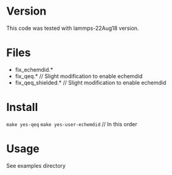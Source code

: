 # Version 
This code was tested with lammps-22Aug18 version.

# Files
- fix_echemdid.*
- fix_qeq.* // Slight modification to enable echemdid 
- fix_qeq_shielded.* // Slight modification to enable echemdid 

# Install
`make yes-qeq`
`make yes-user-echemdid` // In this order

# Usage
See examples directory
